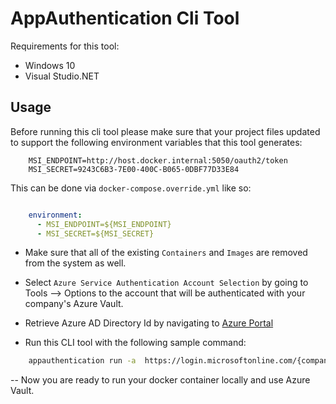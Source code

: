 ﻿# AppAuthentication Cli Tool

Requirements for this tool:
- Windows 10
- Visual Studio.NET

## Usage

Before running this cli tool please make sure that your project files updated to support the following environment variables that this tool generates:

```
    MSI_ENDPOINT=http://host.docker.internal:5050/oauth2/token
    MSI_SECRET=9243C6B3-7E00-400C-B065-0DBF77D33E84
```

This can be done via `docker-compose.override.yml` like so:

```yml

    environment:
      - MSI_ENDPOINT=${MSI_ENDPOINT}
      - MSI_SECRET=${MSI_SECRET}
```

- Make sure that all of the existing `Containers` and `Images` are removed from the system as well.
- Select `Azure Service Authentication Account Selection` by going to Tools --> Options to the account that will be authenticated 
with your company's Azure Vault.

- Retrieve Azure AD Directory Id by navigating to [Azure Portal](https://portal.azure.com/#blade/Microsoft_AAD_IAM/ActiveDirectoryMenuBlade/Properties)

- Run this CLI tool with the following sample command:

```bash
    appauthentication run -a  https://login.microsoftonline.com/{companyDirectoryId} -v
```

-- Now you are ready to run your docker container locally and use Azure Vault.
